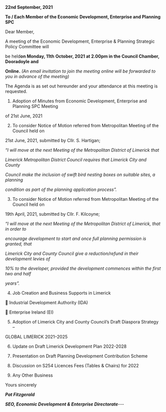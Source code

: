 **22nd September, 2021**

**To / Each Member of the Economic Development, Enterprise and Planning SPC**

Dear Member,

A meeting of the Economic Development, Enterprise & Planning Strategic Policy Committee will

be held**on Monday, 11th** **October, 2021 at 2.00pm in the Council Chamber, Dooradoyle and**

**Online.**  *(An email invitation to join the meeting online will be forwarded to you in advance of the meeting)*

The Agenda is as set out hereunder and your attendance at this meeting is requested.

1. Adoption of Minutes from Economic Development, Enterprise and Planning SPC Meeting

of 21st June, 2021

2. To consider Notice of Motion referred from Metropolitan Meeting of the Council held on

21st June, 2021, submitted by Cllr. S. Hartigan;

*“I will move at the next Meeting of the Metropolitan District of Limerick that*

*Limerick Metropolitan District Council requires that Limerick City and County*

*Council make the inclusion of swift bird nesting boxes on suitable sites, a planning*

*condition as part of the planning application process”.*

3. To consider Notice of Motion referred from Metropolitan Meeting of the Council held on

19th April, 2021, submitted by Cllr. F. Kilcoyne;

*“I will move at the next* *Meeting of the Metropolitan District of Limerick, that in order to*

*encourage development to start and once full planning permission is granted, that*

*Limerick City and County Council give a reduction/refund in their development levies of*

*10% to the developer, provided the development commences within the first two and half*

*years”.*

4. Job Creation and Business Supports in Limerick

 Industrial Development Authority (IDA)

 Enterprise Ireland (EI)

5. Adoption of Limerick City and County Council’s Draft Diaspora Strategy –

GLOBAL LIMERICK 2021–2025

6. Update on Draft Limerick Development Plan 2022-2028

7. Presentation on Draft Planning Development Contribution Scheme

8. Discussion on S254 Licences Fees (Tables & Chairs) for 2022

9. Any Other Business

Yours sincerely

***Pat Fitzgerald***

***SEO, Economic Development & Enterprise Directorate***---
